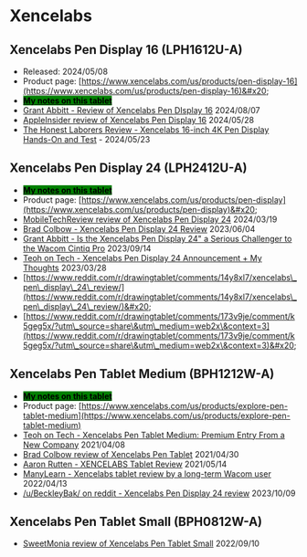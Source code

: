# Xencelabs

## Xencelabs Pen Display 16 (LPH1612U-A)

* Released: 2024/05/08
* Product page: [https://www.xencelabs.com/us/products/pen-display-16](https://www.xencelabs.com/us/products/pen-display-16)&#x20;
* [<mark style="background-color:green;">**My notes on this tablet**</mark>](7p-notes-xencelabs-lph1612u-a.md)   &#x20;
* [Grant Abbitt - Review of Xencelabs Pen DIsplay 16](https://www.youtube.com/watch?v=zGkTjf5HoB4) 2024/08/07&#x20;
* [AppleInsider review of Xencelabs Pen Display 16](https://appleinsider.com/articles/24/05/28/xencelabs-pen-display-16-review-a-compact-digital-art-masterpiece) 2024/05/28
* [The Honest Laborers Review - Xencelabs 16-inch 4K Pen Display Hands-On and Test](https://www.youtube.com/watch?v=FCuVrJMncKI) - 2024/05/23

## Xencelabs Pen Display 24 (LPH2412U-A)

* [<mark style="background-color:green;">**My notes on this tablet**</mark>](7p-notes-xencelabs-lph2412u-a.md)
* Product page: [https://www.xencelabs.com/us/products/pen-display](https://www.xencelabs.com/us/products/pen-display)&#x20;
* [MobileTechReview review of Xencelabs Pen Display 24](https://www.youtube.com/watch?v=o6R07naf2es) 2024/03/19 &#x20;
* [Brad Colbow - Xencelabs Pen Display 24 Review](https://youtu.be/sr76rKKO4iQ) 2023/06/04
* [Grant Abbitt - Is the Xencelabs Pen Display 24" a Serious Challenger to the Wacom Cintiq Pro](https://www.youtube.com/watch?v=Woe0\_XSUtLE) 2023/09/14
* [Teoh on Tech - Xencelabs Pen Display 24 Announcement + My Thoughts](https://www.youtube.com/watch?v=jLEj12-um3A) 2023/03/28
* [https://www.reddit.com/r/drawingtablet/comments/14y8xl7/xencelabs\_pen\_display\_24\_review/](https://www.reddit.com/r/drawingtablet/comments/14y8xl7/xencelabs\_pen\_display\_24\_review/)&#x20;
* [https://www.reddit.com/r/drawingtablet/comments/173v9je/comment/k5geg5x/?utm\_source=share\&utm\_medium=web2x\&context=3](https://www.reddit.com/r/drawingtablet/comments/173v9je/comment/k5geg5x/?utm\_source=share\&utm\_medium=web2x\&context=3)&#x20;

## Xencelabs Pen Tablet Medium (BPH1212W-A)

* [<mark style="background-color:green;">**My notes on this tablet**</mark>](https://docs.thesevenpens.com/drawtab/product-info/xencelabs/7p-notes-xencelabs-medium-pen-tablet)
* Product page: [https://www.xencelabs.com/us/products/explore-pen-tablet-medium](https://www.xencelabs.com/us/products/explore-pen-tablet-medium)
* [Teoh on Tech - Xencelabs Pen Tablet Medium: Premium Entry From a New Company](https://www.youtube.com/watch?v=Vrwifey6168) 2021/04/08
* [Brad Colbow review of Xencelabs Pen Tablet](https://www.youtube.com/watch?v=d3vIa8cBzwI) 2021/04/30
* [Aaron Rutten - XENCELABS Tablet Review](https://www.youtube.com/watch?v=4m2yqJ3wFgI) 2021/05/14&#x20;
* [ManyLearn - Xencelabs tablet review by a long-term Wacom user](https://www.youtube.com/watch?v=uS63-2e32i8) 2022/04/13
* [/u/BeckleyBak/ on reddit - Xencelabs Pen Display 24 review](https://www.reddit.com/r/drawingtablet/comments/173v9je/xencelabs\_pen\_display\_24\_review/) 2023/10/09

## Xencelabs Pen Tablet Small (BPH0812W-A)

* [SweetMonia review of Xencelabs Pen Tablet Small](https://sweetmonia.com/Sweet-Drawing-Blog/xencelabs-small-tablet-review-a-professional-graphics-tablet-low-iaf-elegant-design/) 2022/09/10&#x20;

